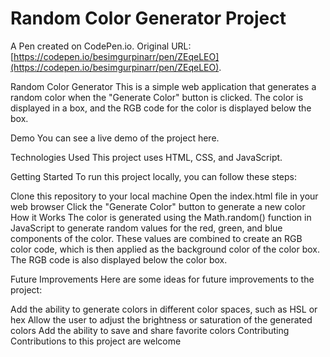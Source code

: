 # Random Color Generator Project

A Pen created on CodePen.io. Original URL: [https://codepen.io/besimgurpinarr/pen/ZEqeLEO](https://codepen.io/besimgurpinarr/pen/ZEqeLEO).

Random Color Generator
This is a simple web application that generates a random color when the "Generate Color" button is clicked. The color is displayed in a box, and the RGB code for the color is displayed below the box.

Demo
You can see a live demo of the project here.

Technologies Used
This project uses HTML, CSS, and JavaScript.

Getting Started
To run this project locally, you can follow these steps:

Clone this repository to your local machine
Open the index.html file in your web browser
Click the "Generate Color" button to generate a new color
How it Works
The color is generated using the Math.random() function in JavaScript to generate random values for the red, green, and blue components of the color. These values are combined to create an RGB color code, which is then applied as the background color of the color box. The RGB code is also displayed below the color box.

Future Improvements
Here are some ideas for future improvements to the project:

Add the ability to generate colors in different color spaces, such as HSL or hex
Allow the user to adjust the brightness or saturation of the generated colors
Add the ability to save and share favorite colors
Contributing
Contributions to this project are welcome
